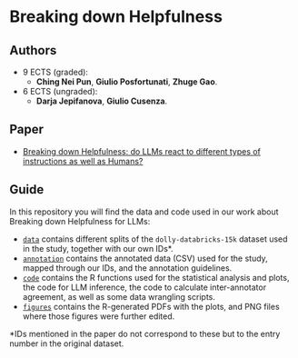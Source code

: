 # Breaking down Helpfulness

## Authors
- 9 ECTS (graded):
    - **Ching Nei Pun**, **Giulio Posfortunati**, **Zhuge Gao**.
- 6 ECTS (ungraded):
    - **Darja Jepifanova**, **Giulio Cusenza**.
 
## Paper

- [Breaking down Helpfulness: do LLMs react to different types of instructions as well as Humans?
](https://www.overleaf.com/read/mhfzrvjzzfrv#e2b764)

## Guide

In this repository you will find the data and code used in our work about Breaking down Helpfulness for LLMs:

- [`data`](https://github.com/RL4LMT/Breaking-down-Helpfulness/tree/main/data) contains different splits of the `dolly-databricks-15k` dataset used in the study, together with our own IDs*.
- [`annotation`](https://github.com/RL4LMT/Breaking-down-Helpfulness/tree/main/annotation) contains the annotated data (CSV) used for the study, mapped through our IDs, and the annotation guidelines.
- [`code`](https://github.com/RL4LMT/Breaking-down-Helpfulness/tree/main/code) contains the R functions used for the statistical analysis and plots, the code for LLM inference, the code to calculate inter-annotator agreement, as well as some data wrangling scripts.
- [`figures`](https://github.com/RL4LMT/Breaking-down-Helpfulness/tree/main/figures) contains the R-generated PDFs with the plots, and PNG files where those figures were further edited.

*IDs mentioned in the paper do not correspond to these but to the entry number in the original dataset.
